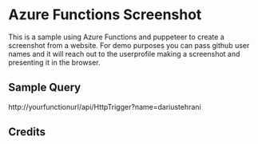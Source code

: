 # Azure Functions Screenshot
This is a sample using Azure Functions and puppeteer to create a screenshot from a website.
For demo purposes you can pass github user names and it will reach out to the userprofile making a screenshot and presenting it in the browser.

## Sample Query
http://yourfunctionurl/api/HttpTrigger?name=dariustehrani


## Credits
